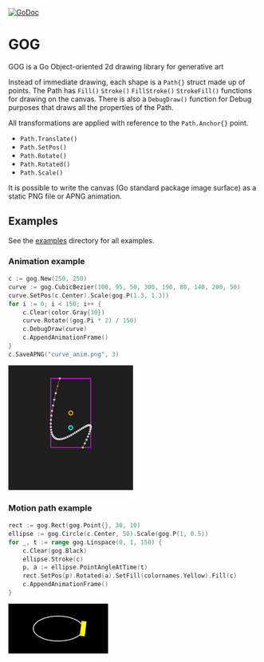 [![GoDoc](https://godoc.org/github.com/setanarut/gog/v2?status.svg)](https://pkg.go.dev/github.com/setanarut/gog/v2)

# GOG

GOG is a Go Object-oriented 2d drawing library for generative art


Instead of immediate drawing, each shape is a `Path{}` struct made up of points. The Path has `Fill()` `Stroke()` `FillStroke()` `StrokeFill()` functions for drawing on the canvas. There is also a `DebugDraw()` function for Debug purposes that draws all the properties of the Path.

All transformations are applied with reference to the `Path.Anchor{}` point.

- `Path.Translate()`
- `Path.SetPos()`
- `Path.Rotate()`
- `Path.Rotated()`
- `Path.Scale()`

It is possible to write the canvas (Go standard package image surface) as a static PNG file or APNG animation.

## Examples
See the [examples](./examples/) directory for all examples.

### Animation example

```Go
c := gog.New(250, 250)
curve := gog.CubicBezier(100, 95, 50, 300, 190, 88, 140, 200, 50)
curve.SetPos(c.Center).Scale(gog.P(1.3, 1.3))
for i := 0; i < 150; i++ {
	c.Clear(color.Gray{30})
	curve.Rotate((gog.Pi * 2) / 150)
	c.DebugDraw(curve)
	c.AppendAnimationFrame()
}
c.SaveAPNG("curve_anim.png", 3)
```

![curve](./examples/curve_anim/curve_anim.png)

### Motion path example

```go
rect := gog.Rect(gog.Point{}, 30, 10)
ellipse := gog.Circle(c.Center, 50).Scale(gog.P(1, 0.5))
for _, t := range gog.Linspace(0, 1, 150) {
	c.Clear(gog.Black)
	ellipse.Stroke(c)
	p, a := ellipse.PointAngleAtTime(t)
	rect.SetPos(p).Rotated(a).SetFill(colornames.Yellow).Fill(c)
	c.AppendAnimationFrame()
}
```

![curve](./examples/point_angle/point_angle.png)
